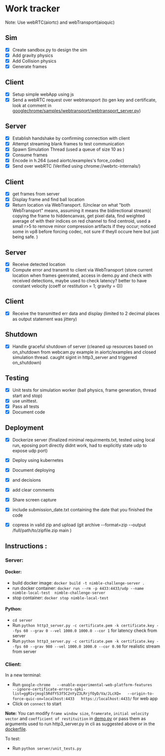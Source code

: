 # Work tracker

Note: Use webRTC(aiortc) and webTransport(aioquic)</br>


## Sim
- [x] Create sandbox.py to design the sim
- [x] Add gravity physics
- [x] Add Collision physics
- [x] Generate frames

## Client
- [x] Setup simple webApp using js
- [x] Send a webRTC request over webtransport 
(to gen key and certificate, look at comment in [googlechrome/samples/webtransport/webtransport_server.py](https://github.com/GoogleChrome/samples/blob/gh-pages/webtransport/webtransport_server.py))

## Server
- [x] Establish handshake by confirming connection with client 
- [x] Attempt streaming blank frames to test communication
- [x] Spawn Simulation Thread (used a queue of size 10 as )
- [x] Consume frames 
- [x] Encode in h.264 (used aiortc/examples's force_codec)
- [x] Send over webRTC (Verified using chrome://webrtc-internals/)

## Client
- [x] get frames from server
- [x] Display frame and find ball location
- [x] Return location via WebTransport. (Unclear on what "both WebTransport" means, assuming it means the bidirectional stream)( copying the frame to hiddencanvas, get pixel data, find weighted average  of with their indices on red channel to find centroid, used a small r>5 to remove minor compression artifacts if they occur; noticed some in vp8 before forcing codec, not sure if theyll occure here but just being safe. )

## Server
- [x] Receive detected location 
- [x] Compute error and transmit to client via WebTransport (store current location when frames geenrated, access in demo.py and check with received detections, maybe used to check latency? better to have constant velocity (coeff or restitution = 1; gravity = 0))

## Client
- [x] Receive the transmitted err data and display (limited to 2 decimal places as output statement was jittery)

## Shutdown
- [x] Handle graceful shutdown of server (cleaned up resources based on on_shutdown from webcam.py example in aiortc/examples and closed simulation thread. caught sigint in http3_server and triggered on_shutdown)

## Testing
- [x] Unit tests for simulation worker (ball physics, frame generation, thread start and stop) 
- [x] use unittest. 
- [x] Pass all tests
- [x] Document code  

## Deployment
- [x] Dockerize server (finalized minimal requirments.txt, tested using local run, eposing port directly didnt work, had to explicitly state udp to expose udp port)
- [x] Deploy using kubernetes
- [x] Document deploying 
- [x] and decisions
- [x] add clear comments
- [x] Share screen capture
- [x] include submission_date.txt containing the date that you finished the code
- [x] copress in valid zip and upload (git archive --format=zip --output /full/path/to/zipfile.zip main )


## Instructions :

### Server:
#### Docker:
- build docker image: `docker build -t nimble-challenge-server .`
- run docker container: 
`docker run --rm -p 4433:4433/udp --name nimble-local-test  nimble-challenge-server`
- stop container: `docker stop nimble-local-test`

#### Python:
- `cd server`
- Run `python http3_server.py -c certificate.pem -k certificate.key --fps 60 --grav 0 --vel 1000.0 1000.0 --cor 1` for latency check from server
- Run `python http3_server.py -c certificate.pem -k certificate.key --fps 60 --grav 980 --vel 1000.0 1000.0 --cor 0.98` for realistic stream from server

### Client:
In a new terminal:
- Run `google-chrome   --enable-experimental-web-platform-features   --ignore-certificate-errors-spki-list=ggR1vjmsgl5RdfYS3f5C2nYyZ3LRrjfOyD/Va/JLcXQ=   --origin-to-force-quic-on=localhost:4433   https://localhost:4433/` for web app
- Click on `connect` to start


**Note:** You can modify `frame window size`, `framerate`, `initial velocity vector` and `coefficient of restituition` in [demo.py](../server/demo.py) or pass them as arguments used to run http3_server.py in cli as suggested above or in the [dockerfile](../dockerfile).

To test:
- Run `python server/unit_tests.py`